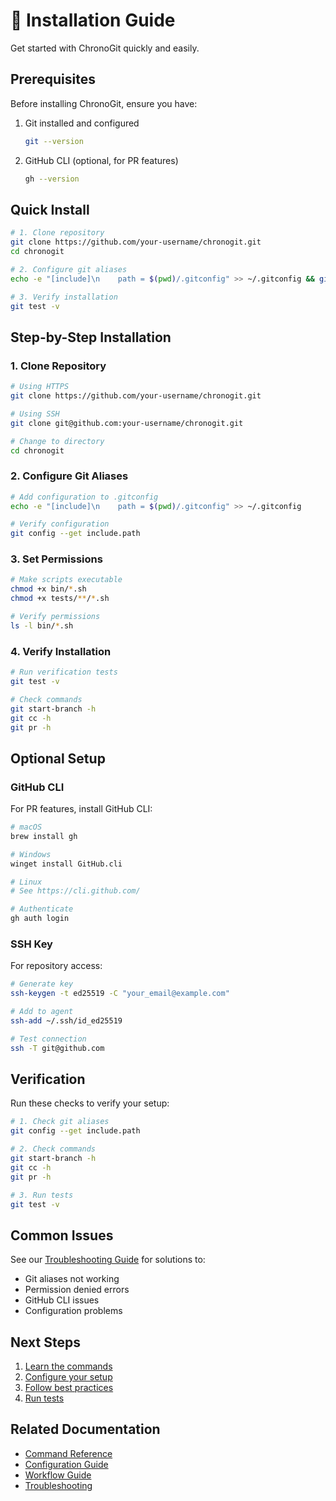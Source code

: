 # 🚀 Installation Guide

Get started with ChronoGit quickly and easily.

## Prerequisites

Before installing ChronoGit, ensure you have:

1. Git installed and configured
   ```bash
   git --version
   ```

2. GitHub CLI (optional, for PR features)
   ```bash
   gh --version
   ```

## Quick Install

```bash
# 1. Clone repository
git clone https://github.com/your-username/chronogit.git
cd chronogit

# 2. Configure git aliases
echo -e "[include]\n    path = $(pwd)/.gitconfig" >> ~/.gitconfig && git config --get include.path >/dev/null && echo "✓ Git aliases configured successfully" || echo "✗ Configuration failed"

# 3. Verify installation
git test -v
```

## Step-by-Step Installation

### 1. Clone Repository

```bash
# Using HTTPS
git clone https://github.com/your-username/chronogit.git

# Using SSH
git clone git@github.com:your-username/chronogit.git

# Change to directory
cd chronogit
```

### 2. Configure Git Aliases

```bash
# Add configuration to .gitconfig
echo -e "[include]\n    path = $(pwd)/.gitconfig" >> ~/.gitconfig

# Verify configuration
git config --get include.path
```

### 3. Set Permissions

```bash
# Make scripts executable
chmod +x bin/*.sh
chmod +x tests/**/*.sh

# Verify permissions
ls -l bin/*.sh
```

### 4. Verify Installation

```bash
# Run verification tests
git test -v

# Check commands
git start-branch -h
git cc -h
git pr -h
```

## Optional Setup

### GitHub CLI

For PR features, install GitHub CLI:

```bash
# macOS
brew install gh

# Windows
winget install GitHub.cli

# Linux
# See https://cli.github.com/

# Authenticate
gh auth login
```

### SSH Key

For repository access:

```bash
# Generate key
ssh-keygen -t ed25519 -C "your_email@example.com"

# Add to agent
ssh-add ~/.ssh/id_ed25519

# Test connection
ssh -T git@github.com
```

## Verification

Run these checks to verify your setup:

```bash
# 1. Check git aliases
git config --get include.path

# 2. Check commands
git start-branch -h
git cc -h
git pr -h

# 3. Run tests
git test -v
```

## Common Issues

See our [Troubleshooting Guide](troubleshooting.md) for solutions to:

- Git aliases not working
- Permission denied errors
- GitHub CLI issues
- Configuration problems

## Next Steps

1. [Learn the commands](../commands/README.md)
2. [Configure your setup](../configuration/README.md)
3. [Follow best practices](../workflow/best-practices.md)
4. [Run tests](../testing/README.md)

## Related Documentation

- [Command Reference](../commands/README.md)
- [Configuration Guide](../configuration/README.md)
- [Workflow Guide](../workflow/README.md)
- [Troubleshooting](troubleshooting.md)
